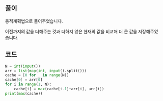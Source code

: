 ## 풀이

동적계획법으로 풀어주었습니다.

이전까지의 값을 더해주는 것과 더하지 않은 현재의 값을 비교해 더 큰 값을 저장해주었습니다.

## 코드

```python
N = int(input())
arr = list(map(int, input().split()))
cache = [0 for _ in range(N)]
cache[0] = arr[0]
for i in range(1, N):
    cache[i] = max(cache[i-1]+arr[i], arr[i])
print(max(cache))
```
